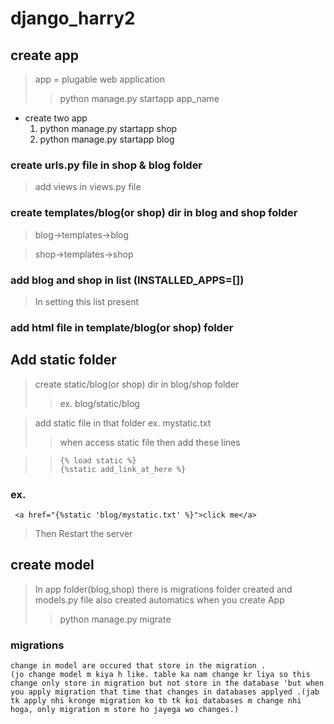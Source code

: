 # django_harry2
## create app
> app = plugable web application
>> python manage.py startapp app_name
* create two app
  1. python manage.py startapp shop
  2. python manage.py startapp blog

### create urls.py file in shop & blog folder
> add views in views.py file

### create templates/blog(or shop)  dir in blog and shop folder 
> blog->templates->blog

>shop->templates->shop

### add blog and shop in list (INSTALLED_APPS=[])
> In setting this list present 

### add html file in template/blog(or shop) folder

## Add static folder 
> create static/blog(or shop) dir in blog/shop folder
>> ex. blog/static/blog 

> add static file in that folder
> ex. mystatic.txt
>>when access static file then add these lines

>>     {% load static %}  
>>     {%static add_link_at_here %}

### ex.                                     

     <a href="{%static 'blog/mystatic.txt' %}">click me</a>

> Then Restart the server 

## create model 
> In app folder(blog,shop) there is migrations folder created and models.py file also created automatics when you create App
>>  python manage.py migrate

### migrations
    change in model are occured that store in the migration .
    (jo change model m kiya h like. table ka nam change kr liya so this change only store in migration but not store in the database 'but when you apply migration that time that changes in databases applyed .(jab tk apply nhi kronge migration ko tb tk koi databases m change nhi hoga, only migration m store ho jayega wo changes.)
    


 
